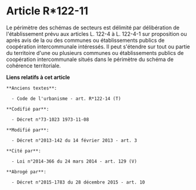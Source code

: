 # Article R*122-11

Le périmètre des schémas de secteurs est délimité par délibération de l'établissement prévu aux articles L. 122-4 à L.
122-4-1 sur proposition ou après avis de la ou des communes ou établissements publics de coopération intercommunale
intéressés. Il peut s'étendre sur tout ou partie du territoire d'une ou plusieurs communes ou établissements publics de
coopération intercommunale situés dans le périmètre du schéma de cohérence territoriale.

**Liens relatifs à cet article**

	**Anciens textes**:

	  - Code de l'urbanisme - art. R*122-14 (T)

	**Codifié par**:

	  - Décret n°73-1023 1973-11-08

	**Modifié par**:

	  - Décret n°2013-142 du 14 février 2013 - art. 3

	**Cité par**:

	  - Loi n°2014-366 du 24 mars 2014 - art. 129 (V)

	**Abrogé par**:

	  - Décret n°2015-1783 du 28 décembre 2015 - art. 10
